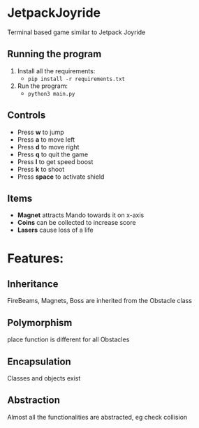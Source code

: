 # JetpackJoyride
Terminal based game similar to Jetpack Joyride

## Running the program

1. Install all the requirements:
	- `pip install -r requirements.txt`
2. Run the program:
    - `python3 main.py`

## Controls

- Press **w** to jump
- Press **a** to move left
- Press **d** to move right
- Press **q** to quit the game
- Press **l** to get speed boost
- Press **k** to shoot
- Press **space** to activate shield

## Items

- **Magnet** attracts Mando towards it on x-axis
- **Coins** can be collected to increase score
- **Lasers** cause loss of a life

# Features:

## Inheritance
FireBeams, Magnets, Boss are inherited from the Obstacle class

## Polymorphism
place function is different for all Obstacles

## Encapsulation
Classes and objects exist

## Abstraction
Almost all the functionalities are abstracted, eg check collision